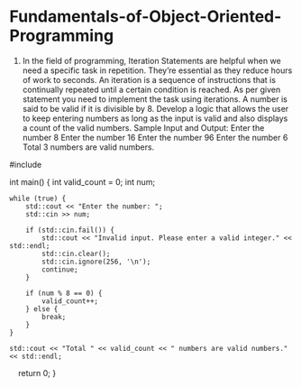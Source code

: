 # Fundamentals-of-Object-Oriented-Programming
1.	In the field of programming, Iteration Statements are helpful when we need a specific task in repetition. They’re essential as they reduce hours of work to seconds. An iteration is a sequence of instructions that is continually repeated until a certain condition is reached. As per given statement you need to implement the task using iterations. 
A number is said to be valid if it is divisible by 8. Develop a logic that allows the user to keep entering numbers as long as the input is valid and also displays a count of the valid numbers. 
Sample Input and Output:
Enter the number
8
Enter the number
16
Enter the number
96
Enter the number
6
Total 3 numbers are valid numbers. 

#include <iostream>

int main() {
    int valid_count = 0;
    int num;

    while (true) {
        std::cout << "Enter the number: ";
        std::cin >> num;

        if (std::cin.fail()) {
            std::cout << "Invalid input. Please enter a valid integer." << std::endl;
            std::cin.clear();
            std::cin.ignore(256, '\n');
            continue;
        }

        if (num % 8 == 0) {
            valid_count++;
        } else {
            break;
        }
    }

    std::cout << "Total " << valid_count << " numbers are valid numbers." << std::endl;

    return 0;
}

